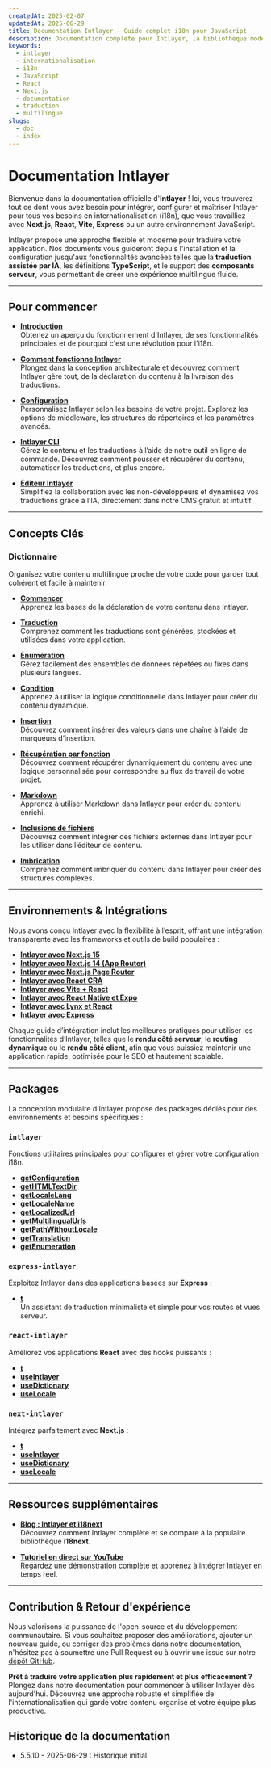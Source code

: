 ```yaml
---
createdAt: 2025-02-07
updatedAt: 2025-06-29
title: Documentation Intlayer - Guide complet i18n pour JavaScript
description: Documentation complète pour Intlayer, la bibliothèque moderne d'internationalisation pour JavaScript, React, Next.js, Express, et plus de frameworks.
keywords:
  - intlayer
  - internationalisation
  - i18n
  - JavaScript
  - React
  - Next.js
  - documentation
  - traduction
  - multilingue
slugs:
  - doc
  - index
---
```


# Documentation Intlayer

Bienvenue dans la documentation officielle d'**Intlayer** ! Ici, vous trouverez tout ce dont vous avez besoin pour intégrer, configurer et maîtriser Intlayer pour tous vos besoins en internationalisation (i18n), que vous travailliez avec **Next.js**, **React**, **Vite**, **Express** ou un autre environnement JavaScript.

Intlayer propose une approche flexible et moderne pour traduire votre application. Nos documents vous guideront depuis l'installation et la configuration jusqu'aux fonctionnalités avancées telles que la **traduction assistée par IA**, les définitions **TypeScript**, et le support des **composants serveur**, vous permettant de créer une expérience multilingue fluide.

---

## Pour commencer

- **[Introduction](https://github.com/aymericzip/intlayer/blob/main/docs/docs/fr/introduction.md)**  
  Obtenez un aperçu du fonctionnement d'Intlayer, de ses fonctionnalités principales et de pourquoi c'est une révolution pour l'i18n.

- **[Comment fonctionne Intlayer](https://github.com/aymericzip/intlayer/blob/main/docs/docs/fr/how_works_intlayer.md)**  
  Plongez dans la conception architecturale et découvrez comment Intlayer gère tout, de la déclaration du contenu à la livraison des traductions.

- **[Configuration](https://github.com/aymericzip/intlayer/blob/main/docs/docs/fr/configuration.md)**  
  Personnalisez Intlayer selon les besoins de votre projet. Explorez les options de middleware, les structures de répertoires et les paramètres avancés.

- **[Intlayer CLI](https://github.com/aymericzip/intlayer/blob/main/docs/docs/fr/intlayer_cli.md)**  
  Gérez le contenu et les traductions à l’aide de notre outil en ligne de commande. Découvrez comment pousser et récupérer du contenu, automatiser les traductions, et plus encore.

- **[Éditeur Intlayer](https://github.com/aymericzip/intlayer/blob/main/docs/docs/fr/intlayer_visual_editor.md)**  
  Simplifiez la collaboration avec les non-développeurs et dynamisez vos traductions grâce à l’IA, directement dans notre CMS gratuit et intuitif.

---

## Concepts Clés

### Dictionnaire

Organisez votre contenu multilingue proche de votre code pour garder tout cohérent et facile à maintenir.

- **[Commencer](https://github.com/aymericzip/intlayer/blob/main/docs/docs/fr/dictionary/get_started.md)**  
  Apprenez les bases de la déclaration de votre contenu dans Intlayer.

- **[Traduction](https://github.com/aymericzip/intlayer/blob/main/docs/docs/fr/dictionary/translation.md)**  
  Comprenez comment les traductions sont générées, stockées et utilisées dans votre application.

- **[Énumération](https://github.com/aymericzip/intlayer/blob/main/docs/docs/fr/dictionary/enumeration.md)**  
  Gérez facilement des ensembles de données répétées ou fixes dans plusieurs langues.

- **[Condition](https://github.com/aymericzip/intlayer/blob/main/docs/docs/fr/dictionary/conditional.md)**  
  Apprenez à utiliser la logique conditionnelle dans Intlayer pour créer du contenu dynamique.

- **[Insertion](https://github.com/aymericzip/intlayer/blob/main/docs/docs/fr/dictionary/insertion.md)**  
  Découvrez comment insérer des valeurs dans une chaîne à l’aide de marqueurs d’insertion.

- **[Récupération par fonction](https://github.com/aymericzip/intlayer/blob/main/docs/docs/fr/dictionary/function_fetching.md)**  
  Découvrez comment récupérer dynamiquement du contenu avec une logique personnalisée pour correspondre au flux de travail de votre projet.

- **[Markdown](https://github.com/aymericzip/intlayer/blob/main/docs/docs/fr/dictionary/markdown.md)**  
  Apprenez à utiliser Markdown dans Intlayer pour créer du contenu enrichi.

- **[Inclusions de fichiers](https://github.com/aymericzip/intlayer/blob/main/docs/docs/fr/dictionary/file_embeddings.md)**  
  Découvrez comment intégrer des fichiers externes dans Intlayer pour les utiliser dans l’éditeur de contenu.

- **[Imbrication](https://github.com/aymericzip/intlayer/blob/main/docs/docs/fr/dictionary/nesting.md)**  
  Comprenez comment imbriquer du contenu dans Intlayer pour créer des structures complexes.

---

## Environnements & Intégrations

Nous avons conçu Intlayer avec la flexibilité à l’esprit, offrant une intégration transparente avec les frameworks et outils de build populaires :

- **[Intlayer avec Next.js 15](https://github.com/aymericzip/intlayer/blob/main/docs/docs/fr/intlayer_with_nextjs_15.md)**
- **[Intlayer avec Next.js 14 (App Router)](https://github.com/aymericzip/intlayer/blob/main/docs/docs/fr/intlayer_with_nextjs_14.md)**
- **[Intlayer avec Next.js Page Router](https://github.com/aymericzip/intlayer/blob/main/docs/docs/fr/intlayer_with_nextjs_page_router.md)**
- **[Intlayer avec React CRA](https://github.com/aymericzip/intlayer/blob/main/docs/docs/fr/intlayer_with_create_react_app.md)**
- **[Intlayer avec Vite + React](https://github.com/aymericzip/intlayer/blob/main/docs/docs/fr/intlayer_with_vite+react.md)**
- **[Intlayer avec React Native et Expo](https://github.com/aymericzip/intlayer/blob/main/docs/docs/fr/intlayer_with_react_native+expo.md)**
- **[Intlayer avec Lynx et React](https://github.com/aymericzip/intlayer/blob/main/docs/docs/fr/intlayer_with_lynx+react.md)**
- **[Intlayer avec Express](https://github.com/aymericzip/intlayer/blob/main/docs/docs/fr/intlayer_with_express.md)**

Chaque guide d’intégration inclut les meilleures pratiques pour utiliser les fonctionnalités d’Intlayer, telles que le **rendu côté serveur**, le **routing dynamique** ou le **rendu côté client**, afin que vous puissiez maintenir une application rapide, optimisée pour le SEO et hautement scalable.

---

## Packages

La conception modulaire d’Intlayer propose des packages dédiés pour des environnements et besoins spécifiques :

### `intlayer`

Fonctions utilitaires principales pour configurer et gérer votre configuration i18n.

- **[getConfiguration](https://github.com/aymericzip/intlayer/blob/main/docs/docs/fr/packages/intlayer/getConfiguration.md)**
- **[getHTMLTextDir](https://github.com/aymericzip/intlayer/blob/main/docs/docs/fr/packages/intlayer/getHTMLTextDir.md)**
- **[getLocaleLang](https://github.com/aymericzip/intlayer/blob/main/docs/docs/fr/packages/intlayer/getLocaleLang.md)**
- **[getLocaleName](https://github.com/aymericzip/intlayer/blob/main/docs/docs/fr/packages/intlayer/getLocaleName.md)**
- **[getLocalizedUrl](https://github.com/aymericzip/intlayer/blob/main/docs/docs/fr/packages/intlayer/getLocalizedUrl.md)**
- **[getMultilingualUrls](https://github.com/aymericzip/intlayer/blob/main/docs/docs/fr/packages/intlayer/getMultilingualUrls.md)**
- **[getPathWithoutLocale](https://github.com/aymericzip/intlayer/blob/main/docs/docs/fr/packages/intlayer/getPathWithoutLocale.md)**
- **[getTranslation](https://github.com/aymericzip/intlayer/blob/main/docs/docs/fr/packages/intlayer/getTranslation.md)**
- **[getEnumeration](https://github.com/aymericzip/intlayer/blob/main/docs/docs/fr/packages/intlayer/getEnumeration.md)**

### `express-intlayer`

Exploitez Intlayer dans des applications basées sur **Express** :

- **[t](https://github.com/aymericzip/intlayer/blob/main/docs/docs/fr/packages/express-intlayer/t.md)**  
  Un assistant de traduction minimaliste et simple pour vos routes et vues serveur.

### `react-intlayer`

Améliorez vos applications **React** avec des hooks puissants :

- **[t](https://github.com/aymericzip/intlayer/blob/main/docs/docs/fr/packages/react-intlayer/t.md)**
- **[useIntlayer](https://github.com/aymericzip/intlayer/blob/main/docs/docs/fr/packages/react-intlayer/useIntlayer.md)**
- **[useDictionary](https://github.com/aymericzip/intlayer/blob/main/docs/docs/fr/packages/react-intlayer/useDictionary.md)**
- **[useLocale](https://github.com/aymericzip/intlayer/blob/main/docs/docs/fr/packages/react-intlayer/useLocale.md)**

### `next-intlayer`

Intégrez parfaitement avec **Next.js** :

- **[t](https://github.com/aymericzip/intlayer/blob/main/docs/docs/fr/packages/next-intlayer/t.md)**
- **[useIntlayer](https://github.com/aymericzip/intlayer/blob/main/docs/docs/fr/packages/next-intlayer/useIntlayer.md)**
- **[useDictionary](https://github.com/aymericzip/intlayer/blob/main/docs/docs/fr/packages/next-intlayer/useDictionary.md)**
- **[useLocale](https://github.com/aymericzip/intlayer/blob/main/docs/docs/fr/packages/next-intlayer/useLocale.md)**

---

## Ressources supplémentaires

- **[Blog : Intlayer et i18next](https://github.com/aymericzip/intlayer/blob/main/docs/docs/fr/intlayer_with_i18next.md)**  
  Découvrez comment Intlayer complète et se compare à la populaire bibliothèque **i18next**.

- **[Tutoriel en direct sur YouTube](https://youtu.be/W2G7KxuSD4c?si=GyU_KpVhr61razRw)**  
  Regardez une démonstration complète et apprenez à intégrer Intlayer en temps réel.

---

## Contribution & Retour d'expérience

Nous valorisons la puissance de l'open-source et du développement communautaire. Si vous souhaitez proposer des améliorations, ajouter un nouveau guide, ou corriger des problèmes dans notre documentation, n'hésitez pas à soumettre une Pull Request ou à ouvrir une issue sur notre [dépôt GitHub](https://github.com/aymericzip/intlayer/blob/main/docs/docs).

**Prêt à traduire votre application plus rapidement et plus efficacement ?** Plongez dans notre documentation pour commencer à utiliser Intlayer dès aujourd'hui. Découvrez une approche robuste et simplifiée de l'internationalisation qui garde votre contenu organisé et votre équipe plus productive.

## Historique de la documentation

- 5.5.10 - 2025-06-29 : Historique initial
